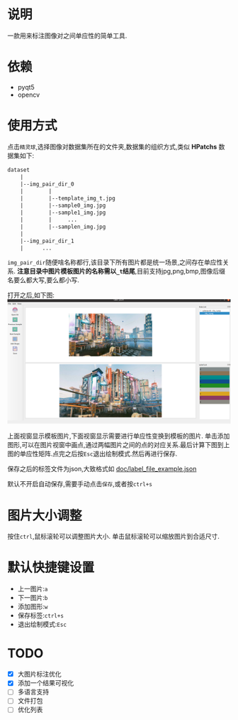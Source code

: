 # 说明
一款用来标注图像对之间单应性的简单工具.

# 依赖
- pyqt5
- opencv

# 使用方式
点击`精灵球`,选择图像对数据集所在的文件夹,数据集的组织方式,类似 **HPatchs** 数据集如下:
```
dataset
    |
    |--img_pair_dir_0
    |        |
    |        |--template_img_t.jpg
    |        |--sample0_img.jpg
    |        |--sample1_img.jpg
    |        |     ...
    |        |--samplen_img.jpg
    |
    |--img_pair_dir_1
    |      ...
```
`img_pair_dir`随便啥名称都行,该目录下所有图片都是统一场景,之间存在单应性关系.
**注意目录中图片模板图片的名称需以`_t`结尾**,目前支持jpg,png,bmp,图像后缀名要么都大写,要么都小写.

打开之后,如下图:
![sample](doc/sample.png)

上面视窗显示模板图片,下面视窗显示需要进行单应性变换到模板的图片.
单击添加图形,可以在图片视窗中画点,通过两幅图片之间的点的对应关系.最后计算下图到上图的单应性矩阵.点完之后按`Esc`退出绘制模式.然后再进行保存.

保存之后的标签文件为json,大致格式如 [doc/label_file_example.json](doc/label_file_example.json)

默认不开启自动保存,需要手动点击`保存`,或者按`ctrl+s`

# 图片大小调整
按住`ctrl`,鼠标滚轮可以调整图片大小. 单击鼠标滚轮可以缩放图片到合适尺寸.

# 默认快捷键设置
- 上一图片:`a`
- 下一图片:`b`
- 添加图形:`w`
- 保存标签:`ctrl+s`
- 退出绘制模式:`Esc`

# TODO
- [x] 大图片标注优化
- [x] 添加一个结果可视化
- [ ] 多语言支持
- [ ] 文件打包
- [ ] 优化列表
